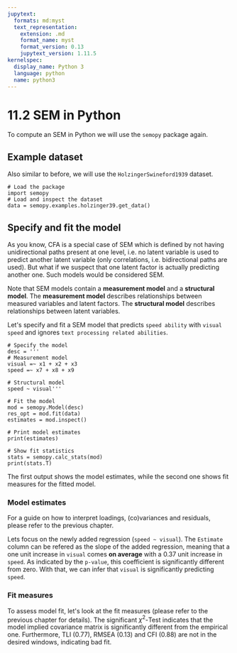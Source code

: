 ```yaml
---
jupytext:
  formats: md:myst
  text_representation:
    extension: .md
    format_name: myst
    format_version: 0.13
    jupytext_version: 1.11.5
kernelspec:
  display_name: Python 3
  language: python
  name: python3
---
```


# 11.2 SEM in Python

To compute an SEM in Python we will use the `semopy` package again.

## Example dataset

Also similar to before, we will use the `HolzingerSwineford1939` dataset.

```{code-cell}
# Load the package
import semopy
# Load and inspect the dataset
data = semopy.examples.holzinger39.get_data()
```

## Specify and fit the model

As you know, CFA is a special case of SEM which is defined by not having unidirectional paths present at one level, i.e. no latent variable is used to predict another latent variable (only correlations, i.e. bidirectional paths are used). But what if we suspect that one latent factor is actually predicting another one. Such models would be considered SEM.

Note that SEM models contain a **measurement model** and a **structural model**. The **measurement model** describes relationships between measured variables and latent factors. The **structural model** describes relationships between latent variables.

Let's specify and fit a SEM model that predicts `speed ability` with `visual speed` and ignores `text processing related abilities`.

```{code-cell}
# Specify the model
desc = '''
# Measurement model
visual =~ x1 + x2 + x3
speed =~ x7 + x8 + x9

# Structural model
speed ~ visual'''

# Fit the model
mod = semopy.Model(desc)
res_opt = mod.fit(data)
estimates = mod.inspect()

# Print model estimates
print(estimates)

# Show fit statistics
stats = semopy.calc_stats(mod)
print(stats.T)
```

The first output shows the model estimates, while the second one shows fit measures for the fitted model.

### Model estimates

For a guide on how to interpret loadings, (co)variances and residuals, please refer to the previous chapter.

Lets focus on the newly added regression (`speed ~ visual`). The `Estimate` column can be refered as the slope of the added regression, meaning that a one unit increase in `visual` comes **on average** with a 0.37 unit increase in `speed`. As indicated by the `p-value`, this coefficient is significantly different from zero. With that, we can infer that `visual` is significantly predicting `speed`.

### Fit measures

To assess model fit, let's look at the fit measures (please refer to the previous chapter for details). The significant $\chi^2$-Test indicates that the model implied covariance matrix is significantly different from the empirical one. Furthermore, TLI (0.77), RMSEA (0.13) and CFI (0.88) are not in the desired windows, indicating bad fit.

